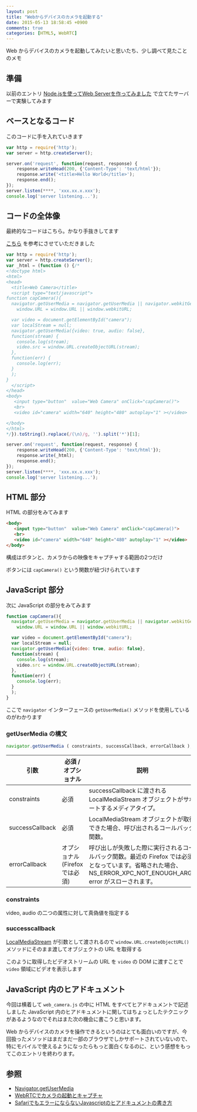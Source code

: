 ```yaml
---
layout: post
title: "Webからデバイスのカメラを起動する"
date: 2015-05-13 18:58:45 +0900
comments: true
categories: [HTML5, WebRTC]
---
```


Web からデバイスのカメラを起動してみたいと思いたち、少し調べて見たことのメモ


## 準備

以前のエントリ [Node.jsを使ってWeb Serverを作ってみました](http://blog.sojiro.me/blog/2015/01/07/making-a-web-server-with-node-dot-js/) で立てたサーバーで実験してみます

## ベースとなるコード

このコードに手を入れていきます

```javascript web.js
var http = require('http');
var server = http.createServer();

server.on('request', function(request, response) {
    response.writeHead(200, {'Content-Type': 'text/html'});
    response.write('<title>Hello World</title>');
    response.end();
});
server.listen(****, 'xxx.xx.x.xxx');
console.log('server listening...');
```

## コードの全体像

最終的なコードはこちら。かなり手抜きしてます

[こちら](http://python-gazo.blog.jp/html5/javascript/webcamera) を参考にさせていただきました

```javascript web_camera.js
var http = require('http');
var server = http.createServer();
var _html = (function () {/*
<!doctype html>
<html>
<head>
  <title>Web Camera</title>
  <script type="text/javascript">
function capCamera(){
  navigator.getUserMedia = navigator.getUserMedia || navigator.webkitGetUserMedia || window.navigator.mozGetUserMedia;
    window.URL = window.URL || window.webkitURL;

  var video = document.getElementById("camera");
  var localStream = null;
  navigator.getUserMedia({video: true, audio: false},
  function(stream) {
    console.log(stream);
    video.src = window.URL.createObjectURL(stream);
  },
  function(err) {
    console.log(err);
  }
  );
} 
  </script>
</head>
<body>
   <input type="button"  value="Web Camera" onClick="capCamera()">
   <br>
   <video id="camera" width="640" height="480" autoplay="1" ></video>

</body>
</html>
*/}).toString().replace(/(\n)/g, '').split('*')[1];

server.on('request', function(request, response) {
    response.writeHead(200, {'Content-Type': 'text/html'});
    response.write(_html);
    response.end();
});
server.listen(****, 'xxx.xx.x.xxx');
console.log('server listening...');
```

## HTML 部分

HTML の部分をみてみます

```html
<body>
   <input type="button"  value="Web Camera" onClick="capCamera()">
   <br>
   <video id="camera" width="640" height="480" autoplay="1" ></video>
</body>
```

構成はボタンと、カメラからの映像をキャプチャする範囲の2つだけ

ボタンには ``` capCamera() ``` という関数が紐づけられています

## JavaScript 部分

次に JavaScript の部分をみてみます

```javascript
function capCamera(){
  navigator.getUserMedia = navigator.getUserMedia || navigator.webkitGetUserMedia || window.navigator.mozGetUserMedia;
    window.URL = window.URL || window.webkitURL;

  var video = document.getElementById("camera");
  var localStream = null;
  navigator.getUserMedia({video: true, audio: false},
  function(stream) {
    console.log(stream);
    video.src = window.URL.createObjectURL(stream);
  },
  function(err) {
    console.log(err);
  }
  );
} 
```

ここで ``` navigator ``` インターフェースの ``` getUserMedia() ``` メソッドを使用しているのがわかります

### getUserMedia の構文

```javascript
navigator.getUserMedia ( constraints, successCallback, errorCallback );
```


|引数           |必須 / オプショナル            | 説明                                                                                 |
|---------------|-------------------------------|--------------------------------------------------------------------------------------|
|constraints    |必須                           | successCallback に渡されるLocalMediaStream オブジェクトがサポートするメディアタイプ。|
|successCallback|必須                           | LocalMediaStream オブジェクトが取得できた場合、呼び出されるコールバック関数。        |
|errorCallback  |オプショナル (Firefox では必須)| 呼び出しが失敗した際に実行されるコールバック関数。最近の Firefox では必須となっています。省略された場合、 NS_ERROR_XPC_NOT_ENOUGH_ARGS error がスローされます。|

### constraints
video, audio の二つの属性に対して真偽値を指定する

### successcallback
[LocalMediaStream](https://developer.mozilla.org/en-US/docs/Web/API/MediaStream_API#LocalMediaStream) が引数として渡されるので ``` window.URL.createObjectURL() ``` メソッドにそのまま渡してオブジェクトの URL を取得する

このように取得したビデオストリームの URL を ``` video ``` の DOM に渡すことで ``` video ``` 領域にビデオを表示します

## JavaScript 内のヒアドキュメント

今回は横着して ``` web_camera.js ``` の中に HTML をすべてヒアドキュメントで記述しました JavaScript 内のヒアドキュメントに関してはちょっとしたテクニックがあるようなのでそれはまた次の機会に書こうと思います。


Web からデバイスのカメラを操作できるというのはとても面白いのですが、今回扱ったメソッドはまだまだ一部のブラウザでしかサポートされていないので、特にモバイルで使えるようになったらもっと面白くなるのに、という感想をもってこのエントリを終わります。

## 参照
* [Navigator.getUserMedia](https://developer.mozilla.org/ja/docs/Web/API/Navigator/getUserMedia)
* [WebRTCでカメラの起動とキャプチャ](http://python-gazo.blog.jp/html5/javascript/webcamera)
* [SafariでもエラーにならないJavascriptのヒアドキュメントの書き方](http://qiita.com/ampersand/items/c6c773ba7ae9115856d0)
